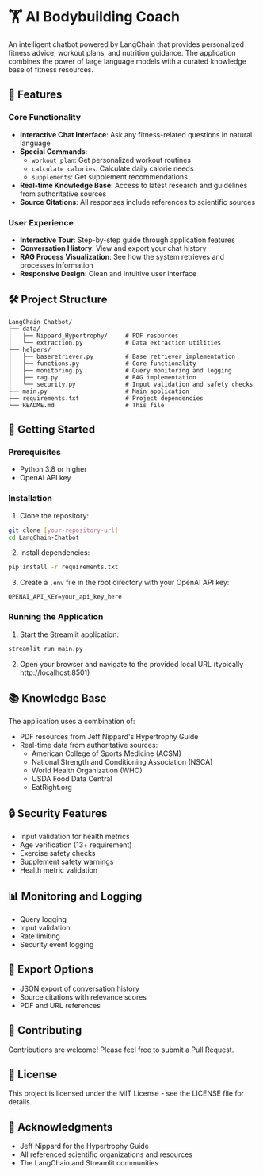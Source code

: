 # 🏋️ AI Bodybuilding Coach

An intelligent chatbot powered by LangChain that provides personalized fitness advice, workout plans, and nutrition guidance. The application combines the power of large language models with a curated knowledge base of fitness resources.

## 🌟 Features

### Core Functionality
- **Interactive Chat Interface**: Ask any fitness-related questions in natural language
- **Special Commands**:
  - `workout plan`: Get personalized workout routines
  - `calculate calories`: Calculate daily calorie needs
  - `supplements`: Get supplement recommendations
- **Real-time Knowledge Base**: Access to latest research and guidelines from authoritative sources
- **Source Citations**: All responses include references to scientific sources

### User Experience
- **Interactive Tour**: Step-by-step guide through application features
- **Conversation History**: View and export your chat history
- **RAG Process Visualization**: See how the system retrieves and processes information
- **Responsive Design**: Clean and intuitive user interface

## 🛠️ Project Structure

```
LangChain Chatbot/
├── data/
│   ├── Nippard_Hypertrophy/     # PDF resources
│   └── extraction.py            # Data extraction utilities
├── helpers/
│   ├── baseretriever.py         # Base retriever implementation
│   ├── functions.py             # Core functionality
│   ├── monitoring.py            # Query monitoring and logging
│   ├── rag.py                   # RAG implementation
│   └── security.py              # Input validation and safety checks
├── main.py                      # Main application
├── requirements.txt             # Project dependencies
└── README.md                    # This file
```

## 🚀 Getting Started

### Prerequisites
- Python 3.8 or higher
- OpenAI API key

### Installation

1. Clone the repository:
```bash
git clone [your-repository-url]
cd LangChain-Chatbot
```

2. Install dependencies:
```bash
pip install -r requirements.txt
```

3. Create a `.env` file in the root directory with your OpenAI API key:
```
OPENAI_API_KEY=your_api_key_here
```

### Running the Application

1. Start the Streamlit application:
```bash
streamlit run main.py
```

2. Open your browser and navigate to the provided local URL (typically http://localhost:8501)

## 📚 Knowledge Base

The application uses a combination of:
- PDF resources from Jeff Nippard's Hypertrophy Guide
- Real-time data from authoritative sources:
  - American College of Sports Medicine (ACSM)
  - National Strength and Conditioning Association (NSCA)
  - World Health Organization (WHO)
  - USDA Food Data Central
  - EatRight.org

## 🔒 Security Features

- Input validation for health metrics
- Age verification (13+ requirement)
- Exercise safety checks
- Supplement safety warnings
- Health metric validation

## 📊 Monitoring and Logging

- Query logging
- Input validation
- Rate limiting
- Security event logging

## 📝 Export Options

- JSON export of conversation history
- Source citations with relevance scores
- PDF and URL references

## 🤝 Contributing

Contributions are welcome! Please feel free to submit a Pull Request.

## 📄 License

This project is licensed under the MIT License - see the LICENSE file for details.

## 🙏 Acknowledgments

- Jeff Nippard for the Hypertrophy Guide
- All referenced scientific organizations and resources
- The LangChain and Streamlit communities
